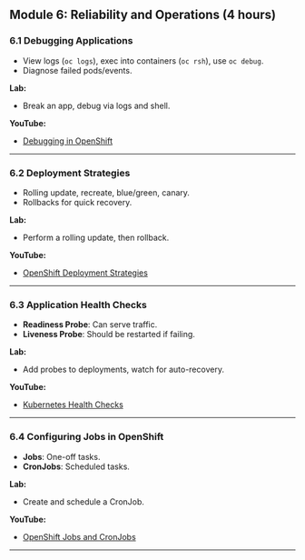 ## Module 6: Reliability and Operations (4 hours)

### 6.1 Debugging Applications

- View logs (`oc logs`), exec into containers (`oc rsh`), use `oc debug`.
- Diagnose failed pods/events.

**Lab:**  
- Break an app, debug via logs and shell.

**YouTube:**  
- [Debugging in OpenShift](https://www.youtube.com/watch?v=2KewDcsK1iA)

---

### 6.2 Deployment Strategies

- Rolling update, recreate, blue/green, canary.
- Rollbacks for quick recovery.

**Lab:**  
- Perform a rolling update, then rollback.

**YouTube:**  
- [OpenShift Deployment Strategies](https://www.youtube.com/watch?v=lUIzX6mrR1g)

---

### 6.3 Application Health Checks

- **Readiness Probe**: Can serve traffic.
- **Liveness Probe**: Should be restarted if failing.

**Lab:**  
- Add probes to deployments, watch for auto-recovery.

**YouTube:**  
- [Kubernetes Health Checks](https://www.youtube.com/watch?v=R5ka3rN5qpE)

---

### 6.4 Configuring Jobs in OpenShift

- **Jobs**: One-off tasks.
- **CronJobs**: Scheduled tasks.

**Lab:**  
- Create and schedule a CronJob.

**YouTube:**  
- [OpenShift Jobs and CronJobs](https://www.youtube.com/watch?v=SRgZyjGUPPA)

---
